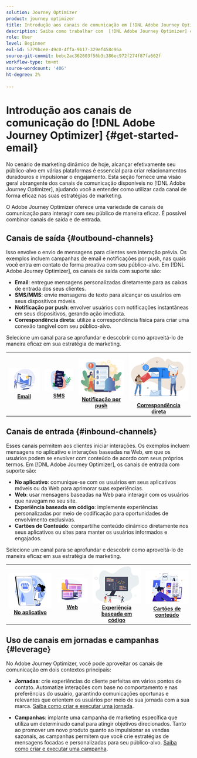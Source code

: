 ```yaml
---
solution: Journey Optimizer
product: journey optimizer
title: Introdução aos canais de comunicação em [!DNL Adobe Journey Optimizer]
description: Saiba como trabalhar com  [!DNL Adobe Journey Optimizer] canais de comunicação.
role: User
level: Beginner
exl-id: 5779bcee-49c0-4ffa-9b17-329ef458c96a
source-git-commit: bebc2ac362603f56b3c386ec972f274f87fa662f
workflow-type: tm+mt
source-wordcount: '406'
ht-degree: 2%

---
```


# Introdução aos canais de comunicação do [!DNL Adobe Journey Optimizer] {#get-started-email}

No cenário de marketing dinâmico de hoje, alcançar efetivamente seu público-alvo em várias plataformas é essencial para criar relacionamentos duradouros e impulsionar o engajamento. Esta seção fornece uma visão geral abrangente dos canais de comunicação disponíveis no [!DNL Adobe Journey Optimizer], ajudando você a entender como utilizar cada canal de forma eficaz nas suas estratégias de marketing.


O Adobe Journey Optimizer oferece uma variedade de canais de comunicação para interagir com seu público de maneira eficaz. É possível combinar canais de saída e de entrada.

## Canais de saída {#outbound-channels}

Isso envolve o envio de mensagens para clientes sem interação prévia. Os exemplos incluem campanhas de email e notificações por push, nas quais você entra em contato de forma proativa com seu público-alvo. Em [!DNL Adobe Journey Optimizer], os canais de saída com suporte são:

* **Email**: entregue mensagens personalizadas diretamente para as caixas de entrada dos seus clientes.
* **SMS/MMS**: envie mensagens de texto para alcançar os usuários em seus dispositivos móveis.
* **Notificação por push**: envolver usuários com notificações instantâneas em seus dispositivos, gerando ação imediata.
* **Correspondência direta**: utilize a correspondência física para criar uma conexão tangível com seu público-alvo.

Selecione um canal para se aprofundar e descobrir como aproveitá-lo de maneira eficaz em sua estratégia de marketing.

<table style="table-layout:fixed"><tr style="border: 0;">
<td><a href="../email/get-started-email.md"><img alt="email" src="assets/do-not-localize/email.png"></a>
<div align="center"><a href="../email/get-started-email.md"><strong>Email</strong></a></div></td>
<td><a href="../sms/get-started-sms.md"><img alt="sms" src="assets/do-not-localize/sms.png"></a>
<div align="center"><a href="../sms/get-started-sms.md"><strong>SMS</strong></a></div></td>
<td><a href="../push/get-started-push.md"><img alt="push" src="assets/do-not-localize/push.png"></a>
<div align="center"><a href="../push/get-started-push.md"><strong>Notificação por push</strong></a></div></td>
<td><a href="../direct-mail/get-started-direct-mail.md"><img alt="correspondência direta" src="assets/do-not-localize/direct-mail.jpg"></a>
<div align="center"><a href="../direct-mail/get-started-direct-mail.md"><strong>Correspondência direta</strong></a></div></td>
</tr></table>

## Canais de entrada {#inbound-channels}

Esses canais permitem aos clientes iniciar interações. Os exemplos incluem mensagens no aplicativo e interações baseadas na Web, em que os usuários podem se envolver com conteúdo de acordo com seus próprios termos. Em [!DNL Adobe Journey Optimizer], os canais de entrada com suporte são:

* **No aplicativo**: comunique-se com os usuários em seus aplicativos móveis ou da Web para aprimorar suas experiências.
* **Web**: usar mensagens baseadas na Web para interagir com os usuários que navegam no seu site.
* **Experiência baseada em código**: implemente experiências personalizadas por meio de codificação para oportunidades de envolvimento exclusivas.
* **Cartões de Conteúdo**: compartilhe conteúdo dinâmico diretamente nos seus aplicativos ou sites para manter os usuários informados e engajados.

Selecione um canal para se aprofundar e descobrir como aproveitá-lo de maneira eficaz em sua estratégia de marketing.

<table style="table-layout:fixed"><tr style="border: 0;">
<td><a href="../in-app/get-started-in-app.md"><img alt="no aplicativo" src="assets/do-not-localize/inapp.jpg"></a>
<div align="center"><a href="../in-app/get-started-in-app.md"><strong>No aplicativo</strong></a></div></td>
<td><a href="../web/get-started-web.md"><img alt="web" src="assets/do-not-localize/web.jpg"></a>
<div align="center"><a href="../web/get-started-web.md"><strong>Web</strong></a></div></td>
<td><a href="../code-based/get-started-code-based.md"><img alt="experiência baseada em código" src="assets/do-not-localize/code.png"></a>
<div align="center"><a href="../code-based/get-started-code-based.md"><strong>Experiência baseada em código</strong></a></div></td>
<td><a href="../content-card/get-started-content-card.md"><img alt="cartões de conteúdo" src="assets/do-not-localize/cards.png"></a>
<div align="center"><a href="../content-card/get-started-content-card.md"><strong>Cartões de conteúdo</strong></a></div></td>
</tr></table>


## Uso de canais em jornadas e campanhas {#leverage}

No Adobe Journey Optimizer, você pode aproveitar os canais de comunicação em dois contextos principais:

* **Jornadas**: crie experiências do cliente perfeitas em vários pontos de contato. Automatize interações com base no comportamento e nas preferências do usuário, garantindo comunicações oportunas e relevantes que orientem os usuários por meio de sua jornada com a sua marca. [Saiba como criar e executar uma jornada](../building-journeys/journey-gs.md).

* **Campanhas**: implante uma campanha de marketing específica que utiliza um determinado canal para atingir objetivos direcionados. Tanto ao promover um novo produto quanto ao impulsionar as vendas sazonais, as campanhas permitem que você crie estratégias de mensagens focadas e personalizadas para seu público-alvo. [Saiba como criar e executar uma campanha](../campaigns/get-started-with-campaigns.md).

